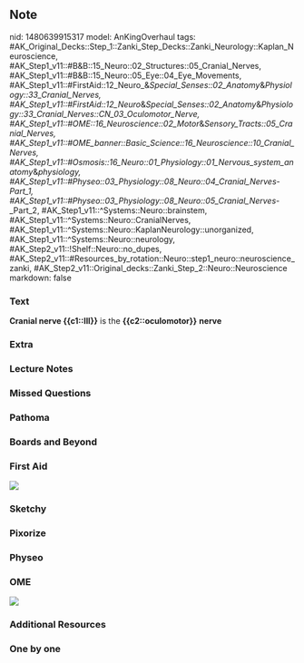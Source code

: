 ## Note
nid: 1480639915317
model: AnKingOverhaul
tags: #AK_Original_Decks::Step_1::Zanki_Step_Decks::Zanki_Neurology::Kaplan_Neuroscience, #AK_Step1_v11::#B&B::15_Neuro::02_Structures::05_Cranial_Nerves, #AK_Step1_v11::#B&B::15_Neuro::05_Eye::04_Eye_Movements, #AK_Step1_v11::#FirstAid::12_Neuro_&_Special_Senses::02_Anatomy_&_Physiology::33_Cranial_Nerves, #AK_Step1_v11::#FirstAid::12_Neuro_&_Special_Senses::02_Anatomy_&_Physiology::33_Cranial_Nerves::CN_03_Oculomotor_Nerve, #AK_Step1_v11::#OME::16_Neuroscience::02_Motor_&_Sensory_Tracts::05_Cranial_Nerves, #AK_Step1_v11::#OME_banner::Basic_Science::16_Neuroscience::10_Cranial_Nerves, #AK_Step1_v11::#Osmosis::16_Neuro::01_Physiology::01_Nervous_system_anatomy_&_physiology, #AK_Step1_v11::#Physeo::03_Physiology::08_Neuro::04_Cranial_Nerves_-_Part_1, #AK_Step1_v11::#Physeo::03_Physiology::08_Neuro::05_Cranial_Nerves_-_Part_2, #AK_Step1_v11::^Systems::Neuro::brainstem, #AK_Step1_v11::^Systems::Neuro::CranialNerves, #AK_Step1_v11::^Systems::Neuro::KaplanNeurology::unorganized, #AK_Step1_v11::^Systems::Neuro::neurology, #AK_Step2_v11::!Shelf::Neuro::no_dupes, #AK_Step2_v11::#Resources_by_rotation::Neuro::step1_neuro::neuroscience_zanki, #AK_Step2_v11::Original_decks::Zanki_Step_2::Neuro::Neuroscience
markdown: false

### Text
<div>
  <div>
    <b>Cranial nerve {{c1::III}}</b> is the
    <b>{{c2::oculomotor}}</b> <b>nerve</b>
  </div>
</div>

### Extra


### Lecture Notes


### Missed Questions


### Pathoma


### Boards and Beyond


### First Aid
<img src="tmpxXWTnw.png">

### Sketchy


### Pixorize


### Physeo


### OME
<div class="ome-widget">
  <a href=
  "https://onlinemeded.org/spa/neuroscience/cranial-nerves/acquire?ref=anki">
  <img src="_OME_AnkiFlashcards_Lesson_5.png"></a>
</div>

### Additional Resources


### One by one

